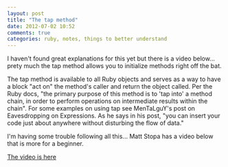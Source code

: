 ```yaml
---
layout: post
title: "The tap method"
date: 2012-07-02 10:52
comments: true
categories: ruby, notes, things to better understand
---
```


I haven't found great explanations for this yet but there is a video below... prety much the tap method allows you to initialize methods right off the bat.

The tap method is available to all Ruby objects and serves as a way to have a block "act on" the method's caller and return the object called. Per the Ruby docs, "the primary purpose of this method is to 'tap into' a method chain, in order to perform operations on intermediate results within the chain". For some examples on using tap see MenTaLguY's post on Eavesdropping on Expressions. As he says in his post, "you can insert your code just about anywhere without disturbing the flow of data."

I'm having some trouble following all this... Matt Stopa has a video below that is more for a beginner.

[The video is here](http://www.youtube.com/watch?v=QAJMxBkYaUQ)